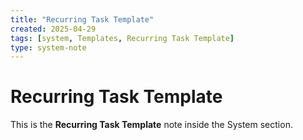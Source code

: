 ```yaml
---
title: "Recurring Task Template"
created: 2025-04-29
tags: [system, Templates, Recurring Task Template]
type: system-note
---
```


# Recurring Task Template

This is the **Recurring Task Template** note inside the System section.
